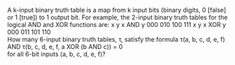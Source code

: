   A k-input binary truth table is a map from k input bits  (binary digits, 0 [false] or 1 [true]) to 1 output bit. For example, the 2-input binary truth tables for the logical AND and XOR functions are:        x  y  x AND y  000  010  100  111        x  y  x XOR y  000  011  101  110    <br clear="all" />  How many 6-input binary truth tables, &tau;, satisfy the formula    &tau;(a, b, c, d, e, f) AND &tau;(b, c, d, e, f, a XOR (b AND c)) = 0  <br />  for all 6-bit inputs (a, b, c, d, e, f)?    